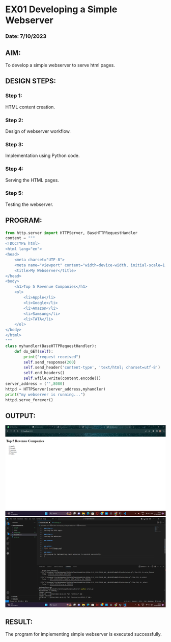 # EX01 Developing a Simple Webserver

### Date: 7/10/2023

## AIM:
To develop a simple webserver to serve html pages.

## DESIGN STEPS:
### Step 1: 
HTML content creation.

### Step 2:
Design of webserver workflow.

### Step 3:
Implementation using Python code.

### Step 4:
Serving the HTML pages.

### Step 5:
Testing the webserver.

## PROGRAM:
```py
from http.server import HTTPServer, BaseHTTPRequestHandler
content = """
<!DOCTYPE html>
<html lang="en">
<head>
    <meta charset="UTF-8">
    <meta name="viewport" content="width=device-width, initial-scale=1.0">
    <title>My Webserver</title>
</head>
<body>
    <h1>Top 5 Revenue Companies</h1>
    <ol>
        <li>Apple</li>
        <li>Google</li>
        <li>Amazon</li>
        <li>Samsung</li>
        <li>TATA</li>
    </ol>
</body>
</html>
"""
class myhandler(BaseHTTPRequestHandler):
    def do_GET(self):
        print("request received")
        self.send_response(200)
        self.send_header('content-type', 'text/html; charset=utf-8')
        self.end_headers()
        self.wfile.write(content.encode())
server_address = ('',8080)
httpd = HTTPServer(server_address,myhandler)
print("my webserver is running...")
httpd.serve_forever()

```

## OUTPUT:
![Alt text](image.png)
![Alt text](image-1.png)
## RESULT:
The program for implementing simple webserver is executed successfully.
